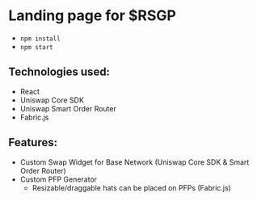 # Landing page for $RSGP
- `npm install`
- `npm start`

## Technologies used: 
- React
- Uniswap Core SDK
- Uniswap Smart Order Router
- Fabric.js

## Features:
- Custom Swap Widget for Base Network (Uniswap Core SDK & Smart Order Router)
- Custom PFP Generator
  - Resizable/draggable hats can be placed on PFPs (Fabric.js)
